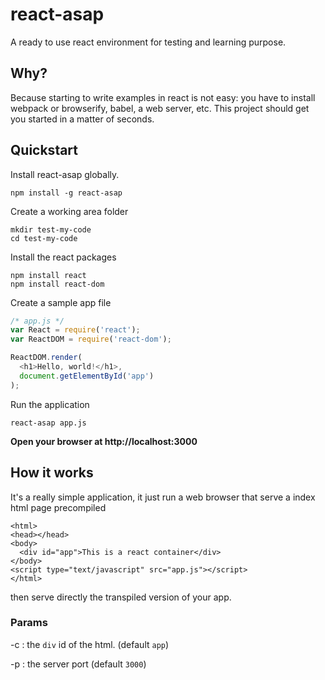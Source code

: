 # react-asap
A ready to use react environment for testing and learning purpose.

## Why?
Because starting to write examples in react is not easy: you have to install webpack or browserify, babel, a web server, etc. This project should get you started in a matter of seconds.

## Quickstart

Install react-asap globally.

```
npm install -g react-asap
```

Create a working area folder

```
mkdir test-my-code
cd test-my-code
```

Install the react packages

```
npm install react
npm install react-dom
```

Create a sample app file

```javascript
/* app.js */
var React = require('react');
var ReactDOM = require('react-dom');

ReactDOM.render(
  <h1>Hello, world!</h1>,
  document.getElementById('app')
);
```

Run the application
```
react-asap app.js
```

**Open your browser at http://localhost:3000**

## How it works
It's a really simple application, it just run a web browser that serve a index html page precompiled

```
<html>
<head></head>
<body>
  <div id="app">This is a react container</div>
</body>
<script type="text/javascript" src="app.js"></script>
</html>
```

then serve directly the transpiled version of your app.

### Params

-c : the `div` id of the html. (default `app`)

-p : the server port (default `3000`)
